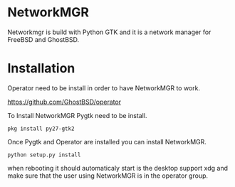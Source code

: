 NetworkMGR
==========

Networkmgr is build with Python GTK and it is a network manager for FreeBSD and GhostBSD.

Installation
============

Operator need to be install in order to have NetworkMGR to work.

https://github.com/GhostBSD/operator

To Install NetworkMGR Pygtk need to be install.

`pkg install py27-gtk2`
  
Once Pygtk and Operator are installed you can install NetworkMGR.

`python setup.py install`

when rebooting it should automaticaly start is the desktop support xdg and make sure that the user using NetworkMGR is in the operator group.




